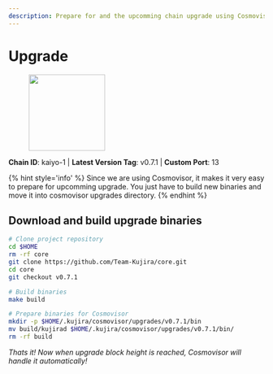 ```yaml
---
description: Prepare for and the upcomming chain upgrade using Cosmovisor.
---
```


# Upgrade

<figure><img src="https://github.com/takeshi-val/Logo/raw/main/kujira.png" width="150" alt=""><figcaption></figcaption></figure>

**Chain ID**: kaiyo-1 | **Latest Version Tag**: v0.7.1 | **Custom Port**: 13

{% hint style='info' %}
Since we are using Cosmovisor, it makes it very easy to prepare for upcomming upgrade.
You just have to build new binaries and move it into cosmovisor upgrades directory.
{% endhint %}

## Download and build upgrade binaries

```bash
# Clone project repository
cd $HOME
rm -rf core
git clone https://github.com/Team-Kujira/core.git
cd core
git checkout v0.7.1

# Build binaries
make build

# Prepare binaries for Cosmovisor
mkdir -p $HOME/.kujira/cosmovisor/upgrades/v0.7.1/bin
mv build/kujirad $HOME/.kujira/cosmovisor/upgrades/v0.7.1/bin/
rm -rf build
```

*Thats it! Now when upgrade block height is reached, Cosmovisor will handle it automatically!*
